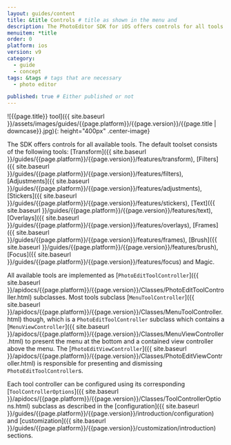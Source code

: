 ```yaml
---
layout: guides/content
title: &title Controls # title as shown in the menu and
description: The PhotoEditor SDK for iOS offers controls for all tools available. Learn how to present or dismiss and configure the tool controls.
menuitem: *title
order: 0
platform: ios
version: v9
category:
  - guide
  - concept
tags: &tags # tags that are necessary
  - photo editor

published: true # Either published or not
---
```


![{{page.title}} tool]({{ site.baseurl }}/assets/images/guides/{{page.platform}}/{{page.version}}/{{page.title | downcase}}.jpg){: height="400px" .center-image}


The SDK offers controls for all available tools. The default toolset consists of the following tools: [Transform]({{ site.baseurl }}/guides/{{page.platform}}/{{page.version}}/features/transform), [Filters]({{ site.baseurl }}/guides/{{page.platform}}/{{page.version}}/features/filters), [Adjustments]({{ site.baseurl }}/guides/{{page.platform}}/{{page.version}}/features/adjustments), [Stickers]({{ site.baseurl }}/guides/{{page.platform}}/{{page.version}}/features/stickers), [Text]({{ site.baseurl }}/guides/{{page.platform}}/{{page.version}}/features/text), [Overlays]({{ site.baseurl }}/guides/{{page.platform}}/{{page.version}}/features/overlays), [Frames]({{ site.baseurl }}/guides/{{page.platform}}/{{page.version}}/features/frames), [Brush]({{ site.baseurl }}/guides/{{page.platform}}/{{page.version}}/features/brush), [Focus]({{ site.baseurl }}/guides/{{page.platform}}/{{page.version}}/features/focus) and Magic.

All available tools are implemented as [`PhotoEditToolController`]({{ site.baseurl }}/apidocs/{{page.platform}}/{{page.version}}/Classes/PhotoEditToolController.html) subclasses. Most tools subclass [`MenuToolController`]({{ site.baseurl }}/apidocs/{{page.platform}}/{{page.version}}/Classes/MenuToolController.html) though, which is a `PhotoEditToolController` subclass which contains a [`MenuViewController`]({{ site.baseurl }}/apidocs/{{page.platform}}/{{page.version}}/Classes/MenuViewController.html) to present the menu at the bottom and a contained view controller above the menu. The [`PhotoEditViewController`]({{ site.baseurl }}/apidocs/{{page.platform}}/{{page.version}}/Classes/PhotoEditViewController.html) is responsible for presenting and dismissing `PhotoEditToolController`s.

Each tool controller can be configured using its corresponding [`ToolControllerOptions`]({{ site.baseurl }}/apidocs/{{page.platform}}/{{page.version}}/Classes/ToolControllerOptions.html) subclass as described in the [configuration]({{ site.baseurl }}/guides/{{page.platform}}/{{page.version}}/introduction/configuration) and [customization]({{ site.baseurl }}/guides/{{page.platform}}/{{page.version}}/customization/introduction) sections.

